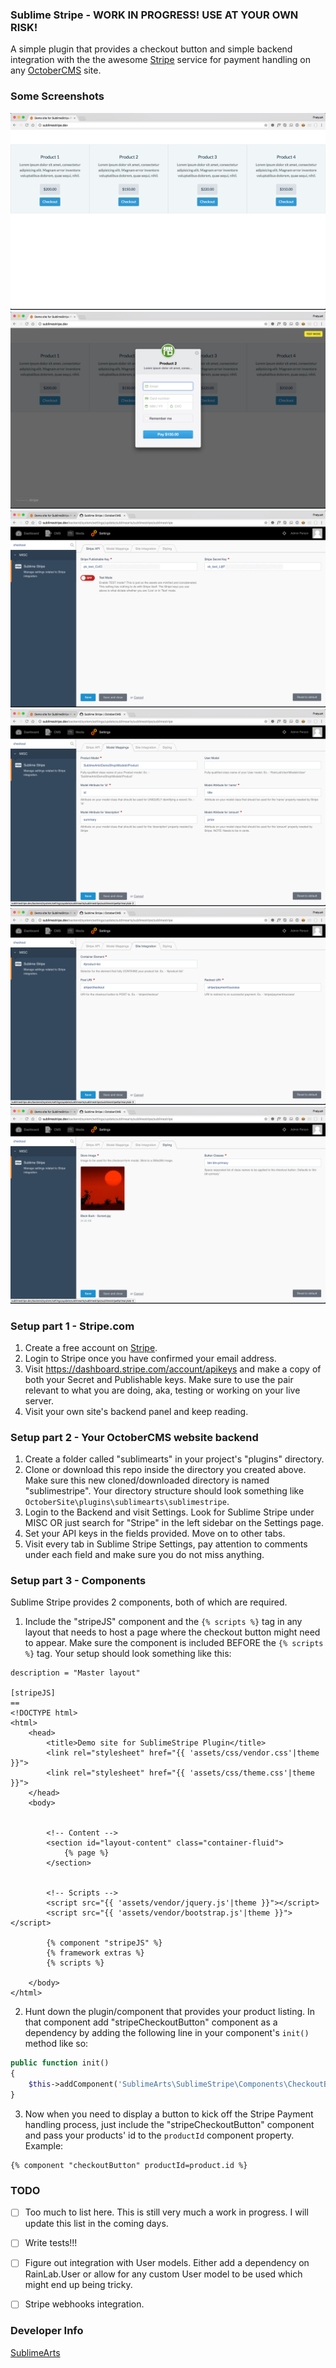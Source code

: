 ### Sublime Stripe - WORK IN PROGRESS! USE AT YOUR OWN RISK!
A simple plugin that provides a checkout button and simple backend integration with the the awesome [Stripe](https://stripe.com/) service for payment handling on any [OctoberCMS](https://octobercms.com/) site.

### Some Screenshots
![Checkout Buttons in a Product Listing](/screenshots/01-frontend-checkout-button.png?raw=true "Checkout Buttons in a Product Listing")
![Stripe Checkout Form](/screenshots/02-frontend-checkout-form-open.png?raw=true "Checkout Buttons in a Product Listing")
![Backend Settings - API Keys](/screenshots/03-backend-api-keys.png?raw=true "Checkout Buttons in a Product Listing")
![Backend Settings - Model Mapping](/screenshots/04-backend-model-mappings.png?raw=true "Backend Settings - Model Mapping")
![Backend Settings - Site Integration](/screenshots/05-backend-site-integration.png?raw=true "Backend Settings - Site Integration")
![Backend Settings - Styling](/screenshots/06-backend-styling.png?raw=true "Backend Settings - Styling")


### Setup part 1 - Stripe.com
1. Create a free account on [Stripe](https://stripe.com/).
2. Login to Stripe once you have confirmed your email address.
3. Visit https://dashboard.stripe.com/account/apikeys and make a copy of both your Secret and Publishable keys. Make sure to use the pair relevant to what you are doing, aka, testing or working on your live server.
4. Visit your own site's backend panel and keep reading.

### Setup part 2 - Your OctoberCMS website backend
1. Create a folder called "sublimearts" in your project's "plugins" directory.
2. Clone or download this repo inside the directory you created above. Make sure this new cloned/downloaded directory is named "sublimestripe". Your directory structure should look something like ```OctoberSite\plugins\sublimearts\sublimestripe```.
1. Login to the Backend and visit Settings. Look for Sublime Stripe under MISC OR just search for "Stripe" in the left sidebar on the Settings page.
2. Set your API keys in the fields provided. Move on to other tabs.
3. Visit every tab in Sublime Stripe Settings, pay attention to comments under each field and make sure you do not miss anything.

### Setup part 3 - Components
Sublime Stripe provides 2 components, both of which are required.

1. Include the "stripeJS" component and the ```{% scripts %}``` tag in any layout that needs to host a page where the checkout button might need to appear. Make sure the component is included BEFORE the ```{% scripts %}``` tag. Your setup should look something like this:

```twig
description = "Master layout"

[stripeJS]
==
<!DOCTYPE html>
<html>
    <head>
        <title>Demo site for SublimeStripe Plugin</title>
        <link rel="stylesheet" href="{{ 'assets/css/vendor.css'|theme }}">
        <link rel="stylesheet" href="{{ 'assets/css/theme.css'|theme }}">
    </head>
    <body>


        <!-- Content -->
        <section id="layout-content" class="container-fluid">
            {% page %}
        </section>


        <!-- Scripts -->
        <script src="{{ 'assets/vendor/jquery.js'|theme }}"></script>
        <script src="{{ 'assets/vendor/bootstrap.js'|theme }}"></script>
        
        {% component "stripeJS" %}
        {% framework extras %}
        {% scripts %}

    </body>
</html>
```
2. Hunt down the plugin/component that provides your product listing. In that component add "stripeCheckoutButton" component as a dependency by adding the following line in your component's ```init()``` method like so:
```php
public function init()
{
    $this->addComponent('SublimeArts\SublimeStripe\Components\CheckoutButton', 'checkoutButton', []);
}
```
3. Now when you need to display a button to kick off the Stripe Payment handling process, just include the "stripeCheckoutButton" component and pass your products' id to the ```productId``` component property. Example:
```twig
{% component "checkoutButton" productId=product.id %}
```


### TODO
- [ ] Too much to list here. This is still very much a work in progress. I will update this list in the coming days.
- [ ] Write tests!!!
- [ ] Figure out integration with User models. Either add a dependency on RainLab.User or allow for any custom User model to be used which might end up being tricky.
- [ ] Stripe webhooks integration.


### Developer Info
[SublimeArts](https://www.sublimearts.me)